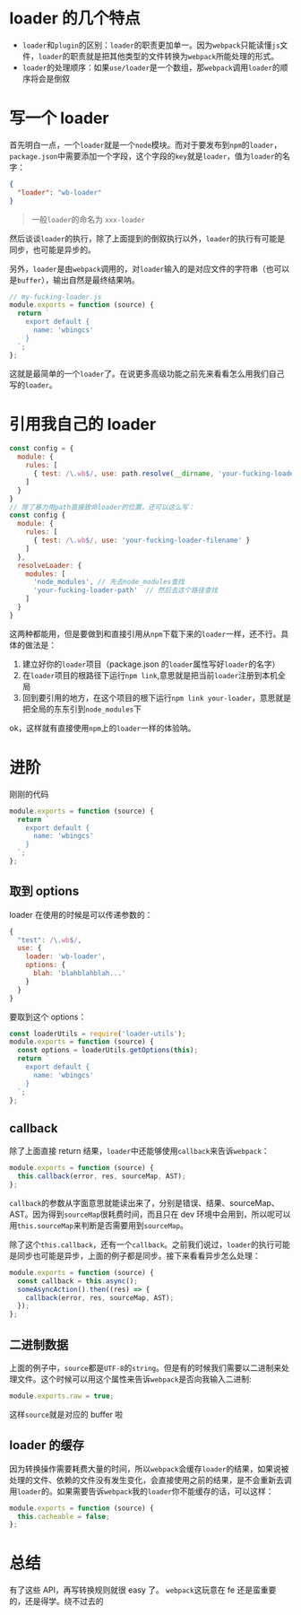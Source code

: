 # loader 的几个特点

- `loader`和`plugin`的区别：`loader`的职责更加单一。因为`webpack`只能读懂`js`文件，`loader`的职责就是把其他类型的文件转换为`webpack`所能处理的形式。
- `loader`的处理顺序：如果`use/loader`是一个数组，那`webpack`调用`loader`的顺序将会是倒叙

# 写一个 loader

首先明白一点，一个`loader`就是一个`node`模块。而对于要发布到`npm`的`loader`，`package.json`中需要添加一个字段，这个字段的`key`就是`loader`，值为`loader`的名字：

```json
{
  "loader": "wb-loader"
}
```

> 一般`loader`的命名为 `xxx-loader`

然后谈谈`loader`的执行，除了上面提到的倒叙执行以外，`loader`的执行有可能是同步，也可能是异步的。

另外，`loader`是由`webpack`调用的，对`loader`输入的是对应文件的字符串（也可以是`buffer`），输出自然是最终结果呐。

```js
// my-fucking-loader.js
module.exports = function (source) {
  return `
    export default {
      name: 'wbingcs'
    }
  `;
};
```

这就是最简单的一个`loader`了。在说更多高级功能之前先来看看怎么用我们自己写的`loader`。

# 引用我自己的 loader

```js
const config = {
  module: {
    rules: [
      { test: /\.wb$/, use: path.resolve(__dirname, 'your-fucking-loader-filepath') }
    ]
  }
}
// 除了暴力用path直接致命loader的位置，还可以这么写：
const config {
  module: {
    rules: [
      { test: /\.wb$/, use: 'your-fucking-loader-filename' }
    ]
  },
  resolveLoader: {
    modules: [
      'node_modules', // 先去node_modules查找
      'your-fucking-loader-path'  // 然后去这个路径查找
    ]
  }
}
```

这两种都能用，但是要做到和直接引用从`npm`下载下来的`loader`一样，还不行。具体的做法是：

1.  建立好你的`loader`项目（package.json 的`loader`属性写好`loader`的名字）
2.  在`loader`项目的根路径下运行`npm link`,意思就是把当前`loader`注册到本机全局
3.  回到要引用的地方，在这个项目的根下运行`npm link your-loader`，意思就是把全局的东东引到`node_modules`下

ok，这样就有直接使用`npm`上的`loader`一样的体验呐。

# 进阶

刚刚的代码

```js
module.exports = function (source) {
  return `
    export default {
      name: 'wbingcs'
    }
  `;
};
```

## 取到 options

loader 在使用的时候是可以传递参数的：

```js
{
  "test": /\.wb$/,
  use: {
    loader: 'wb-loader',
    options: {
      blah: 'blahblahblah...'
    }
  }
}
```

要取到这个 options：

```js
const loaderUtils = require('loader-utils');
module.exports = function (source) {
  const options = loaderUtils.getOptions(this);
  return `
    export default {
      name: 'wbingcs'
    }
  `;
};
```

## callback

除了上面直接 return 结果，`loader`中还能够使用`callback`来告诉`webpack`：

```js
module.exports = function (source) {
  this.callback(error, res, sourceMap, AST);
};
```

`callback`的参数从字面意思就能读出来了，分别是错误、结果、sourceMap、AST。因为得到`sourceMap`很耗费时间，而且只在 dev 环境中会用到，所以呢可以用`this.sourceMap`来判断是否需要用到`sourceMap`。

除了这个`this.callback`，还有一个`callback`。之前我们说过，`loader`的执行可能是同步也可能是异步，上面的例子都是同步。接下来看看异步怎么处理：

```js
module.exports = function (source) {
  const callback = this.async();
  someAsyncAction().then((res) => {
    callback(error, res, sourceMap, AST);
  });
};
```

## 二进制数据

上面的例子中，`source`都是`UTF-8`的`string`。但是有的时候我们需要以二进制来处理文件。这个时候可以用这个属性来告诉`webpack`是否向我输入二进制:

```js
module.exports.raw = true;
```

这样`source`就是对应的 buffer 啦

## loader 的缓存

因为转换操作需要耗费大量的时间，所以`webpack`会缓存`loader`的结果，如果说被处理的文件、依赖的文件没有发生变化，会直接使用之前的结果，是不会重新去调用`loader`的。如果需要告诉`webpack`我的`loader`你不能缓存的话，可以这样：

```js
module.exports = function (source) {
  this.cacheable = false;
};
```

# 总结

有了这些 API，再写转换规则就很 easy 了。
`webpack`这玩意在 fe 还是蛮重要的，还是得学。绕不过去的
